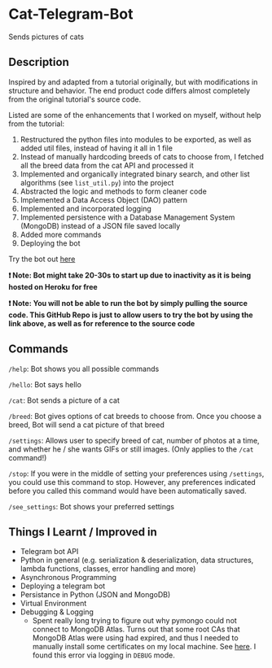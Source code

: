 # Cat-Telegram-Bot

Sends pictures of cats

## Description

Inspired by and adapted from a tutorial originally, but with modifications in structure and behavior. The end product code differs almost completely from the original tutorial's source code.

Listed are some of the enhancements that I worked on myself, without help from the tutorial:

1. Restructured the python files into modules to be exported, as well as added util files, instead of having it all in 1 file
1. Instead of manually hardcoding breeds of cats to choose from, I fetched all the breed data from the cat API and processed it
1. Implemented and organically integrated binary search, and other list algorithms (see `list_util.py`) into the project
1. Abstracted the logic and methods to form cleaner code
1. Implemented a Data Access Object (DAO) pattern
1. Implemented and incorporated logging
1. Implemented persistence with a Database Management System (MongoDB) instead of a JSON file saved locally
1. Added more commands
1. Deploying the bot

Try the bot out [here](https://t.me/cat_picture_bot)

**:exclamation: Note: Bot might take 20-30s to start up due to inactivity as it is being hosted on Heroku for free**

**:exclamation: Note: You will not be able to run the bot by simply pulling the source code. This GitHub Repo is just to allow users to try the bot by using the link above, as well as for reference to the source code**

## Commands

`/help`: Bot shows you all possible commands

`/hello`: Bot says hello

`/cat`: Bot sends a picture of a cat

`/breed`: Bot gives options of cat breeds to choose from. Once you choose a breed, Bot will send a cat picture of that breed

`/settings`: Allows user to specify breed of cat, number of photos at a time, and whether he / she wants GIFs or still images. (Only applies to the `/cat` command!)

`/stop`: If you were in the middle of setting your preferences using `/settings`, you could use this command to stop. However, any preferences indicated before you called this command would have been automatically saved.

`/see_settings`: Bot shows your preferred settings

## Things I Learnt / Improved in

- Telegram bot API
- Python in general (e.g. serialization & deserialization, data structures, lambda functions, classes, error handling and more)
- Asynchronous Programming
- Deploying a telegram bot
- Persistance in Python (JSON and MongoDB)
- Virtual Environment
- Debugging & Logging
  - Spent really long trying to figure out why pymongo could not connect to MongoDB Atlas. Turns out that some root CAs that MongoDB Atlas were using had expired, and thus I needed to manually install some certificates on my local machine. See [here](https://stackoverflow.com/questions/69397039/pymongo-ssl-certificate-verify-failed-certificate-has-expired-on-mongo-atlas). I found this error via logging in `DEBUG` mode.
